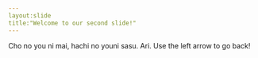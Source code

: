 ```yaml
---
layout:slide
title:"Welcome to our second slide!"
---
```

Cho no you ni mai, hachi no youni sasu. Ari.
Use the left arrow to go back!
